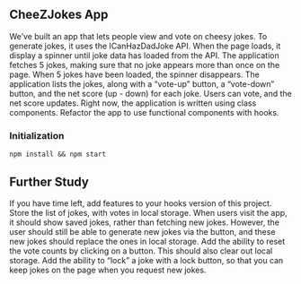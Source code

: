 ## CheeZJokes App
We’ve built an app that lets people view and vote on cheesy jokes. To generate jokes, it uses the ICanHazDadJoke API.
When the page loads, it display a spinner until joke data has loaded from the API.
The application fetches 5 jokes, making sure that no joke appears more than once on the page. When 5 jokes have been loaded, the spinner disappears.
The application lists the jokes, along with a “vote-up” button, a “vote-down” button, and the net score (up - down) for each joke. Users can vote, and the net score updates.
Right now, the application is written using class components. Refactor the app to use functional components with hooks.

### Initialization
```
npm install && npm start
```

## Further Study
If you have time left, add features to your hooks version of this project.
Store the list of jokes, with votes in local storage. When users visit the app, it should show saved jokes, rather than fetching new jokes. However, the user should still be able to generate new jokes via the button, and these new jokes should replace the ones in local storage.
Add the ability to reset the vote counts by clicking on a button. This should also clear out local storage.
Add the ability to “lock” a joke with a lock button, so that you can keep jokes on the page when you request new jokes.